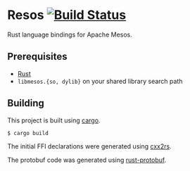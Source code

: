 # Resos [![Build Status](https://travis-ci.org/ConnorDoyle/resos.png?branch=master)](https://travis-ci.org/ConnorDoyle/resos)

Rust language bindings for Apache Mesos.

## Prerequisites

- [Rust](http://rust-lang.org)
- `libmesos.{so, dylib}` on your shared library search path

## Building

This project is built using [cargo](http://doc.crates.io).

```
$ cargo build
```

The initial FFI declarations were generated using
[cxx2rs](https://github.com/manuels/cxx2rs).

The protobuf code was generated using
[rust-protobuf](https://github.com/stepancheg/rust-protobuf).
